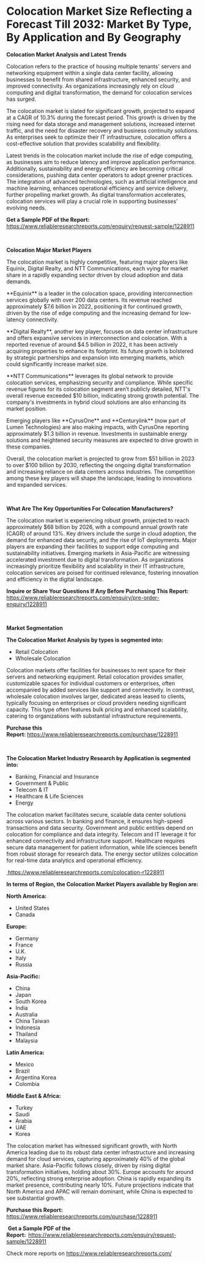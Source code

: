<p><h1>Colocation Market Size Reflecting a Forecast Till 2032: Market By Type, By Application and By Geography</h1></p><p><strong>Colocation Market Analysis and Latest Trends</strong></p>
<p><p>Colocation refers to the practice of housing multiple tenants' servers and networking equipment within a single data center facility, allowing businesses to benefit from shared infrastructure, enhanced security, and improved connectivity. As organizations increasingly rely on cloud computing and digital transformation, the demand for colocation services has surged.</p><p>The colocation market is slated for significant growth, projected to expand at a CAGR of 10.3% during the forecast period. This growth is driven by the rising need for data storage and management solutions, increased internet traffic, and the need for disaster recovery and business continuity solutions. As enterprises seek to optimize their IT infrastructure, colocation offers a cost-effective solution that provides scalability and flexibility.</p><p>Latest trends in the colocation market include the rise of edge computing, as businesses aim to reduce latency and improve application performance. Additionally, sustainability and energy efficiency are becoming critical considerations, pushing data center operators to adopt greener practices. The integration of advanced technologies, such as artificial intelligence and machine learning, enhances operational efficiency and service delivery, further propelling market growth. As digital transformation accelerates, colocation services will play a crucial role in supporting businesses' evolving needs.</p></p>
<p><strong>Get a Sample PDF of the Report:&nbsp;</strong> <a href="https://www.reliableresearchreports.com/enquiry/request-sample/1228911?utm_campaign=1674&utm_medium=2&utm_source=Github&utm_content=ia&utm_term=11022025&utm_id=colocation">https://www.reliableresearchreports.com/enquiry/request-sample/1228911</a></p>
<p>&nbsp;</p>
<p><strong>Colocation Major Market Players</strong></p>
<p><p>The colocation market is highly competitive, featuring major players like Equinix, Digital Realty, and NTT Communications, each vying for market share in a rapidly expanding sector driven by cloud adoption and data demands.</p><p>**Equinix** is a leader in the colocation space, providing interconnection services globally with over 200 data centers. Its revenue reached approximately $7.6 billion in 2022, positioning it for continued growth, driven by the rise of edge computing and the increasing demand for low-latency connectivity.</p><p>**Digital Realty**, another key player, focuses on data center infrastructure and offers expansive services in interconnection and colocation. With a reported revenue of around $4.5 billion in 2022, it has been actively acquiring properties to enhance its footprint. Its future growth is bolstered by strategic partnerships and expansion into emerging markets, which could significantly increase market size.</p><p>**NTT Communications** leverages its global network to provide colocation services, emphasizing security and compliance. While specific revenue figures for its colocation segment aren’t publicly detailed, NTT's overall revenue exceeded $10 billion, indicating strong growth potential. The company's investments in hybrid cloud solutions are also enhancing its market position.</p><p>Emerging players like **CyrusOne** and **Centurylink** (now part of Lumen Technologies) are also making impacts, with CyrusOne reporting approximately $1.3 billion in revenue. Investments in sustainable energy solutions and heightened security measures are expected to drive growth in these companies.</p><p>Overall, the colocation market is projected to grow from $51 billion in 2023 to over $100 billion by 2030, reflecting the ongoing digital transformation and increasing reliance on data centers across industries. The competition among these key players will shape the landscape, leading to innovations and expanded services.</p></p>
<p>&nbsp;</p>
<p><strong>What Are The Key Opportunities For Colocation Manufacturers?</strong></p>
<p><p>The colocation market is experiencing robust growth, projected to reach approximately $68 billion by 2026, with a compound annual growth rate (CAGR) of around 13%. Key drivers include the surge in cloud adoption, the demand for enhanced data security, and the rise of IoT deployments. Major players are expanding their facilities to support edge computing and sustainability initiatives. Emerging markets in Asia-Pacific are witnessing accelerated investment due to digital transformation. As organizations increasingly prioritize flexibility and scalability in their IT infrastructure, colocation services are poised for continued relevance, fostering innovation and efficiency in the digital landscape.</p></p>
<p><strong>Inquire or Share Your Questions If Any Before Purchasing This Report:</strong> <a href="https://www.reliableresearchreports.com/enquiry/pre-order-enquiry/1228911?utm_campaign=1674&utm_medium=2&utm_source=Github&utm_content=ia&utm_term=11022025&utm_id=colocation">https://www.reliableresearchreports.com/enquiry/pre-order-enquiry/1228911</a></p>
<p>&nbsp;</p>
<p><strong>Market Segmentation</strong></p>
<p><strong>The Colocation Market Analysis by types is segmented into:</strong></p>
<p><ul><li>Retail Colocation</li><li>Wholesale Colocation</li></ul></p>
<p><p>Colocation markets offer facilities for businesses to rent space for their servers and networking equipment. Retail colocation provides smaller, customizable spaces for individual customers or enterprises, often accompanied by added services like support and connectivity. In contrast, wholesale colocation involves larger, dedicated areas leased to clients, typically focusing on enterprises or cloud providers needing significant capacity. This type often features bulk pricing and enhanced scalability, catering to organizations with substantial infrastructure requirements.</p></p>
<p><strong>Purchase this Report:&nbsp;</strong><a href="https://www.reliableresearchreports.com/purchase/1228911?utm_campaign=1674&utm_medium=2&utm_source=Github&utm_content=ia&utm_term=11022025&utm_id=colocation">https://www.reliableresearchreports.com/purchase/1228911</a></p>
<p>&nbsp;</p>
<p><strong>The Colocation Market Industry Research by Application is segmented into:</strong></p>
<p><ul><li>Banking, Financial and Insurance</li><li>Government & Public</li><li>Telecom & IT</li><li>Healthcare & Life Sciences</li><li>Energy</li></ul></p>
<p><p>The colocation market facilitates secure, scalable data center solutions across various sectors. In banking and finance, it ensures high-speed transactions and data security. Government and public entities depend on colocation for compliance and data integrity. Telecom and IT leverage it for enhanced connectivity and infrastructure support. Healthcare requires secure data management for patient information, while life sciences benefit from robust storage for research data. The energy sector utilizes colocation for real-time data analytics and operational efficiency.</p></p>
<p><a href="https://www.reliableresearchreports.com/colocation-r1228911?utm_campaign=1674&utm_medium=2&utm_source=Github&utm_content=ia&utm_term=11022025&utm_id=colocation">&nbsp;https://www.reliableresearchreports.com/colocation-r1228911</a></p>
<p><strong>In terms of Region, the Colocation Market Players available by Region are:</strong></p>
<p>
    <p> <strong> North America: </strong>
        <ul>
            <li>United States</li>
            <li>Canada</li>
        </ul>
        </p> 
    <p> <strong> Europe: </strong>
        <ul>
            <li>Germany</li>
            <li>France</li>
            <li>U.K.</li>
            <li>Italy</li>
            <li>Russia</li>
        </ul>
        </p> 
    <p> <strong> Asia-Pacific: </strong>
        <ul>
            <li>China</li>
            <li>Japan</li>
            <li>South Korea</li>
            <li>India</li>
            <li>Australia</li>
            <li>China Taiwan</li>
            <li>Indonesia</li>
            <li>Thailand</li>
            <li>Malaysia</li>
        </ul>
        </p> 
    <p> <strong> Latin America: </strong>
        <ul>
            <li>Mexico</li>
            <li>Brazil</li>
            <li>Argentina Korea</li>
            <li>Colombia</li>
        </ul>
        </p> 
    <p> <strong> Middle East & Africa: </strong>
        <ul>
            <li>Turkey</li>
            <li>Saudi</li>
            <li>Arabia</li>
            <li>UAE</li>
            <li>Korea</li>
        </ul>
    </p>
    </p>
<p><p>The colocation market has witnessed significant growth, with North America leading due to its robust data center infrastructure and increasing demand for cloud services, capturing approximately 40% of the global market share. Asia-Pacific follows closely, driven by rising digital transformation initiatives, holding about 30%. Europe accounts for around 20%, reflecting strong enterprise adoption. China is rapidly expanding its market presence, contributing nearly 10%. Future projections indicate that North America and APAC will remain dominant, while China is expected to see substantial growth.</p></p>
<p><strong>Purchase this Report: </strong><a href="https://www.reliableresearchreports.com/purchase/1228911?utm_campaign=1674&utm_medium=2&utm_source=Github&utm_content=ia&utm_term=11022025&utm_id=colocation">https://www.reliableresearchreports.com/purchase/1228911</a></p>
<p>&nbsp;<strong>Get a Sample PDF of the Report:&nbsp;&nbsp;</strong><a href="https://www.reliableresearchreports.com/enquiry/request-sample/1228911?utm_campaign=1674&utm_medium=2&utm_source=Github&utm_content=ia&utm_term=11022025&utm_id=colocation">https://www.reliableresearchreports.com/enquiry/request-sample/1228911</a></p>
<p><strong></strong></p>
<p>Check more reports on <a href="https://www.reliableresearchreports.com/?utm_campaign=1674&utm_medium=2&utm_source=Github&utm_content=ia&utm_term=11022025&utm_id=colocation">https://www.reliableresearchreports.com/</a></p>